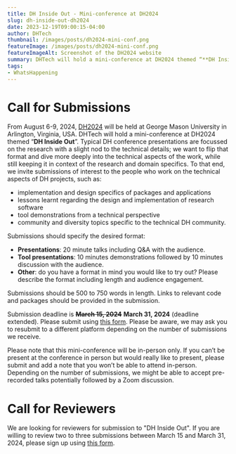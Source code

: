 ```yaml
---
title: DH Inside Out - Mini-conference at DH2024
slug: dh-inside-out-dh2024
date: 2023-12-19T09:00:15-04:00
author: DHTech
thumbnail: /images/posts/dh2024-mini-conf.png
featureImage: /images/posts/dh2024-mini-conf.png
featureImageAlt: Screenshot of the DH2024 website
summary: DHTech will hold a mini-conference at DH2024 themed “**DH Inside Out**”. Typical DH conference presentations are focussed on the research with a slight nod to the technical details; we want to flip that format and dive more deeply into the technical aspects of the work, while still keeping it in context of the research and domain specifics.
tags:
- WhatsHappening
---
```


# Call for Submissions

From August 6-9, 2024, [DH2024](https://dh2024.adho.org/) will be held at George Mason University in Arlington, Virginia, USA. DHTech will hold a mini-conference at DH2024 themed “**DH Inside Out**”. Typical DH conference presentations are focussed on the research with a slight nod to the technical details; we want to flip that format and dive more deeply into the technical aspects of the work, while still keeping it in context of the research and domain specifics. To that end, we invite submissions of interest to the people who work on the technical aspects of DH projects, such as:
- implementation and design specifics of packages and applications
- lessons learnt regarding the design and implementation of research software
- tool demonstrations from a technical perspective
- community and diversity topics specific to the technical DH community.

Submissions should specify the desired format:

- **Presentations**: 20 minute talks including Q&A with the audience.
- **Tool presentations**: 10 minutes demonstrations followed by 10 minutes discussion with the audience.
- **Other**: do you have a format in mind you would like to try out? Please describe the format including length and audience engagement.

Submissions should be 500 to 750 words in length. Links to relevant code and packages should be provided in the submission.

Submission deadline is ~~**March 15, 2024**~~ **March 31, 2024** (deadline extended). Please submit using [this form](https://form.jotform.com/233466066208053). Please be aware, we may ask you to resubmit to a different platform depending on the number of submissions we receive.

Please note that this mini-conference will be in-person only. If you can’t be present at the conference in person but would really like to present, please submit and add a note that you won’t be able to attend in-person. Depending on the number of submissions, we might be able to accept pre-recorded talks potentially followed by a Zoom discussion.

# Call for Reviewers

We are looking for reviewers for submission to "DH Inside Out". If you are willing to review two to three submissions between March 15 and March 31, 2024, please sign up using [this form](https://forms.gle/jFiU21CK4kAGpeRm9).
